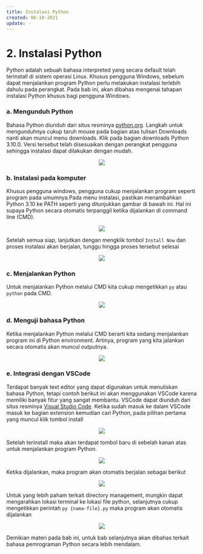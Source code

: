 ```yaml
---
title: Instalasi Python
created: 06-10-2021
update: -
---
```


# 2. Instalasi Python

Python adalah sebuah bahasa interpreted yang secara default telah terinstall di sistem operasi Linux. Khusus pengguna Windows, sebelum dapat menjalankan program Python perlu melakukan instalasi terlebih dahulu pada perangkat. Pada bab ini, akan dibahas mengenai tahapan instalasi Python khusus bagi pengguna Windows. 

### a. Mengunduh Python
Bahasa Python diunduh dari situs resminya [python.org](https://www.python.org/). Langkah untuk mengunduhnya cukup taruh mouse pada bagian atas tulisan Downloads nanti akan muncul menu downloads. Klik pada bagian downloads Python 3.10.0. Versi tersebut telah disesuaikan dengan perangkat pengguna sehingga instalasi dapat dilakukan dengan mudah.

<p align='center'>
  <img align="center"src="https://user-images.githubusercontent.com/71202864/136140820-7a7c55ab-8ed6-46b3-b504-a75741055d06.png">
</p>

### b. Instalasi pada komputer
Khusus pengguna windows, pengguna cukup menjalankan program seperti program pada umumnya.Pada menu instalasi, pastikan menambahkan Python 3.10 ke PATH seperti yang ditunjukkan gambar di bawah ini. Hal ini supaya Python secara otomatis terpanggil ketika dijalankan di command line (CMD).

<p align='center'>
  <img align="center"src="https://user-images.githubusercontent.com/71202864/136140856-f96d026c-34de-4fad-b693-38610d0d104f.png">
</p>

Setelah semua siap, lanjutkan dengan mengklik tombol `Install Now` dan proses instalasi akan berjalan, tunggu hingga proses tersebut selesai

<p align='center'>
  <img align="center"src="https://user-images.githubusercontent.com/71202864/136140888-4c84653c-8ee6-43ff-b64f-36a56721cbe3.png">
</p>

### c. Menjalankan Python
Untuk menjalankan Python melalui CMD kita cukup mengetikkan `py` atau `python` pada CMD. 

<p align='center'>
  <img align="center"src="https://user-images.githubusercontent.com/71202864/136140902-618cd8b3-fb18-48d7-9e36-b9b7e5057400.png">
</p>

### d. Menguji bahasa Python
Ketika menjalankan Python melalui CMD berarti kita sedang menjalankan program ini di Python environment. Artinya, program yang kita jalankan secara otomatis akan muncul outputnya. 

<p align='center'>
  <img align="center"src="https://user-images.githubusercontent.com/71202864/136141196-d1c2aa79-dca3-4797-919f-05873361da5f.png">
</p>

### e. Integrasi dengan VSCode
Terdapat banyak text editor yang dapat digunakan untuk menuliskan bahasa Python, tetapi contoh berikut ini akan menggunakan VSCode karena memiliki banyak fitur yang sangat membantu. VSCode dapat diunduh dari situs resminya [Visual Studio Code](https://code.visualstudio.com/download). Ketika sudah masuk ke dalam VSCode masuk ke bagian extension kemudian cari Python, pada pilihan pertama yang muncul klik tombol install

<p align='center'>
  <img align="center"src="https://user-images.githubusercontent.com/71202864/136141223-2fd96ca9-b380-4154-8d5a-b90bd94afc2b.png">
</p>

Setelah terinstall maka akan terdapat tombol baru di sebelah kanan atas untuk menjalankan program Python.

<p align='center'>
  <img align="center"src="https://user-images.githubusercontent.com/71202864/136141234-57d3c51b-30b4-4428-960b-9fad626a6c02.png">
</p>

Ketika dijalankan, maka program akan otomatis berjalan sebagai berikut

<p align='center'>
  <img align="center"src="https://user-images.githubusercontent.com/71202864/136141253-82d7698b-d537-4a7a-b070-440cdfee6018.png">
</p>

Untuk yang lebih paham terkait directory management, mungkin dapat mengarahkan lokasi terminal ke lokasi file python, selanjutnya cukup mengetikkan perintah `py {nama-file}.py` maka program akan otomatis dijalankan

<p align='center'>
  <img align="center"src="https://user-images.githubusercontent.com/71202864/136141266-5b29bc5b-1509-4b89-a0da-9abb2a6e7120.png">
</p>

Demikian materi pada bab ini, untuk bab selanjutnya akan dibahas terkait bahasa pemrograman Python secara lebih mendalam.
